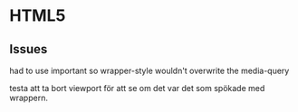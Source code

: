 # HTML5
## Issues  
had to use important so wrapper-style wouldn't overwrite the media-query

testa att ta bort viewport för att se om det var
det som spökade med wrappern.

